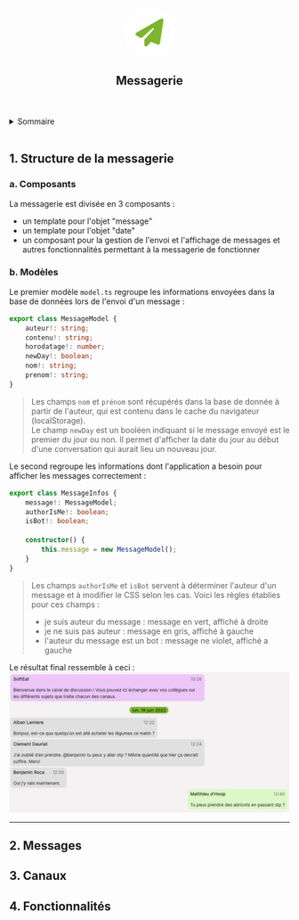 <div align="center">
	<div style="display: flex; justify-content: center; align-items: center; background-color: white; padding: 15px; border-radius: 50%; width: 60px; height: 60px">
		<img src="./img/paper-plane.png" width="50" height="50">
	</div>
	<h2 align="center">Messagerie</h3>
	<br />
</div>
<br/>

<details>
  <summary>Sommaire</summary>
  <ol>
        <li>
            <a href="#1-structure-de-la-messagerie">Structure de la messagerie</a>
            <ol style="list-style-type: lower-alpha">
                <li><a href="#a-composants">Composants</a></li>
                <li><a href="#b-modèles">Modèles</a></li>
            </ol>
        </li>
        <li>
            <a href="#2-messages">Messages</a>
                <ol style="list-style-type: lower-alpha">
                <li><a href="#images">Images</a></li>
                <li><a href="#unit-test">Unit test</a></li>
                <li><a href="#lint">Lint</a></li>
                <li><a href="#coverage">Coverage</a></li>
                <li><a href="#deployment">Deployment</a></li>
            </ol>
        </li>
        <li>
            <a href="#3-canaux">Canaux</a>
            <ol style="list-style-type: lower-alpha">
                <li><a href="#images">Images</a></li>
                <li><a href="#unit-test">Unit test</a></li>
                <li><a href="#lint">Lint</a></li>
                <li><a href="#coverage">Coverage</a></li>
                <li><a href="#deployment">Deployment</a></li>
            </ol>
        </li>
				<li>
            <a href="#4-fonctionnalités">Fonctionnalités</a>
        </li>
  </ol>
</details>
<br/>

## 1. Structure de la messagerie

### a. Composants

La messagerie est divisée en 3 composants :
- un template pour l'objet "message"
- un template pour l'objet "date"
- un composant pour la gestion de l'envoi et l'affichage de messages et autres fonctionnalités permettant à la messagerie de fonctionner

### b. Modèles

Le premier modèle `model.ts` regroupe les informations envoyées dans la base de données lors de l'envoi d'un message : 
```ts
export class MessageModel {
	auteur!: string;
	contenu!: string;
	horodatage!: number;
	newDay!: boolean;
	nom!: string;
	prenom!: string;
}
```
>Les champs `nom` et `prénom` sont récupérés dans la base de donnée à partir de l'auteur, qui est contenu dans le cache du navigateur (localStorage).  
>Le champ `newDay` est un booléen indiquant si le message envoyé est le premier du jour ou non. Il permet d'afficher la date du jour au début d'une conversation qui aurait lieu un nouveau jour.
  
Le second regroupe les informations dont l'application a besoin pour afficher les messages correctement :
```ts
export class MessageInfos {
	message!: MessageModel;
	authorIsMe!: boolean;
	isBot!: boolean;

	constructor() {
		this.message = new MessageModel();
	}
}
```
>Les champs `authorIsMe` et `isBot` servent à déterminer l'auteur d'un message et à modifier le CSS selon les cas. Voici les règles établies pour ces champs :
>- je suis auteur du message : message en vert, affiché à droite
>- je ne suis pas auteur : message en gris, affiché à gauche
>- l'auteur du message est un bot : message ne violet, affiché a gauche

Le résultat final ressemble à ceci :
![Exemple de messages](./img/messages_example.png)

---

## 2. Messages

## 3. Canaux

## 4. Fonctionnalités